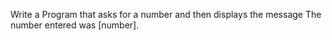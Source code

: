 Write a Program that asks for a number and then displays the message The number entered was [number].
